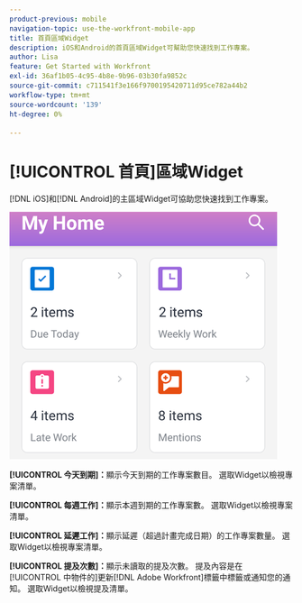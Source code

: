 ```yaml
---
product-previous: mobile
navigation-topic: use-the-workfront-mobile-app
title: 首頁區域Widget
description: iOS和Android的首頁區域Widget可幫助您快速找到工作專案。
author: Lisa
feature: Get Started with Workfront
exl-id: 36af1b05-4c95-4b8e-9b96-03b30fa9852c
source-git-commit: c711541f3e166f9700195420711d95ce782a44b2
workflow-type: tm+mt
source-wordcount: '139'
ht-degree: 0%

---
```


# [!UICONTROL 首頁]區域Widget

[!DNL iOS]和[!DNL Android]的主區域Widget可協助您快速找到工作專案。

![主區域Widget](assets/mobile-home-area-widgets.png)

**[!UICONTROL 今天到期]：**&#x200B;顯示今天到期的工作專案數目。 選取Widget以檢視專案清單。

**[!UICONTROL 每週工作]：**&#x200B;顯示本週到期的工作專案數。 選取Widget以檢視專案清單。

**[!UICONTROL 延遲工作]：**&#x200B;顯示延遲（超過計畫完成日期）的工作專案數量。 選取Widget以檢視專案清單。

**[!UICONTROL 提及次數]：**&#x200B;顯示未讀取的提及次數。 提及內容是在[!UICONTROL 中物件的]更新[!DNL Adobe Workfront]標籤中標籤或通知您的通知。 選取Widget以檢視提及清單。
